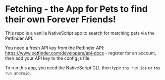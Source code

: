 # Fetching - the App for Pets to find their own Forever Friends! 

This repo is a  vanilla NativeScript app to search for matching pets via the Petfinder API. 

You need a fresh API key from the Petfinder API: https://www.petfinder.com/developers/api-docs - register for an account, then add your API key to the config.js file.

To run this app, you need the NativeScript CLI, then type `tns run ios` or `tns run android`.
